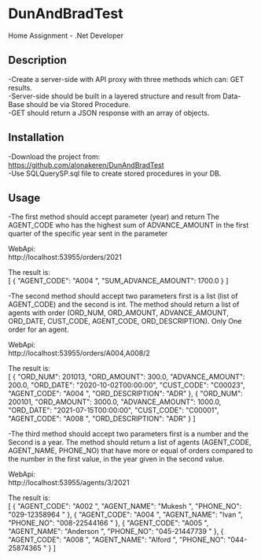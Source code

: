 # DunAndBradTest
Home Assignment - .Net Developer 

## Description
-Create a server-side with API proxy with three methods which can: GET results. <br />
-Server-side should be built in a layered structure and result from Data-Base should be via Stored Procedure.<br />
-GET should return a JSON response with an array of objects.


## Installation
-Download the project from: https://github.com/alonakeren/DunAndBradTest <br />
-Use SQLQuerySP.sql file to create stored procedures in your DB. 

## Usage 

-The first method should accept parameter (year) and return The AGENT_CODE who has the highest sum of ADVANCE_AMOUNT in the first quarter of the specific year sent in the parameter

WebApi: <br />
http://localhost:53955/orders/2021

The result is: <br />
[
  {
    "AGENT_CODE": "A004  ",
    "SUM_ADVANCE_AMOUNT": 1700.0
  }
]

-The second method should accept two parameters first is a list (list of AGENT_CODE) and the second is int. 
The method should return a list of agents with order (ORD_NUM, ORD_AMOUNT, ADVANCE_AMOUNT, ORD_DATE, CUST_CODE, AGENT_CODE, ORD_DESCRIPTION).
Only One order for an agent. 

WebApi: <br />
http://localhost:53955/orders/A004,A008/2

The result is: <br />
[
  {
    "ORD_NUM": 201013,
    "ORD_AMOUNT": 300.0,
    "ADVANCE_AMOUNT": 200.0,
    "ORD_DATE": "2020-10-02T00:00:00",
    "CUST_CODE": "C00023",
    "AGENT_CODE": "A004  ",
    "ORD_DESCRIPTION": "ADR"
  },
  {
    "ORD_NUM": 200101,
    "ORD_AMOUNT": 3000.0,
    "ADVANCE_AMOUNT": 1000.0,
    "ORD_DATE": "2021-07-15T00:00:00",
    "CUST_CODE": "C00001",
    "AGENT_CODE": "A008  ",
    "ORD_DESCRIPTION": "ADR"
  }
]

-The third method should accept two parameters first is a number and the Second is a year. 
The method should return a list of agents (AGENT_CODE, AGENT_NAME, PHONE_NO) that have more or equal of orders 
compared to the number in the first value, in the year given in the second value.

WebApi: <br />
http://localhost:53955/agents/3/2021

The result is: <br />
[
  {
    "AGENT_CODE": "A002  ",
    "AGENT_NAME": "Mukesh                                  ",
    "PHONE_NO": "029-12358964   "
  },
  {
    "AGENT_CODE": "A004  ",
    "AGENT_NAME": "Ivan                                    ",
    "PHONE_NO": "008-22544166   "
  },
  {
    "AGENT_CODE": "A005  ",
    "AGENT_NAME": "Anderson                                ",
    "PHONE_NO": "045-21447739   "
  },
  {
    "AGENT_CODE": "A008  ",
    "AGENT_NAME": "Alford                                  ",
    "PHONE_NO": "044-25874365   "
  }
]



